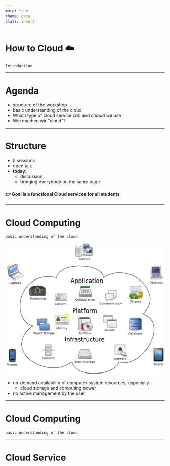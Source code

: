 ```yaml
---
marp: true
theme: gaia
class: invert
---
```


# <!--fit--> How to Cloud :cloud:
    Introduction

---
# Agenda

* structure of the workshop
* basic understanding of *the* cloud
* Which type of cloud service *can* and *should* we use
* Wie machen wir "cloud"?

---
# Structure

- 5 sessions
- open talk
- **today:** 
    - discussion
    - bringing everybody on the same page
#### :point_right: Goal is a functional Cloud services for all students

---
# Cloud Computing
    basic understanding of the cloud
![bg right:40%](image0.png)

- on-demand availability of computer system resources, especially
    - cloud storage and computing power
- no active management by the user

---
# Cloud Computing
    basic understanding of the cloud

---
# Cloud Service



